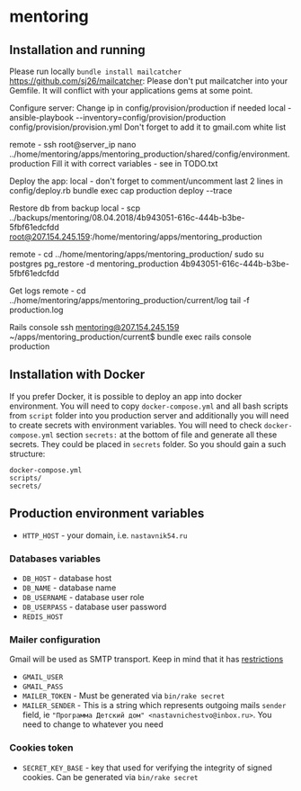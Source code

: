 # mentoring

## Installation and running

Please run locally `bundle install mailcatcher`
https://github.com/sj26/mailcatcher:
Please don't put mailcatcher into your Gemfile. It will conflict with your applications gems at some point.

Configure server:
Change ip in config/provision/production if needed
local - ansible-playbook --inventory=config/provision/production config/provision/provision.yml
Don't forget to add it to gmail.com white list

remote - ssh root@server_ip
nano ../home/mentoring/apps/mentoring_production/shared/config/environment.production
Fill it with correct variables - see in TODO.txt

Deploy the app:
local - don't forget to comment/uncomment last 2 lines in config/deploy.rb
bundle exec cap production deploy --trace

Restore db from backup
local - scp ../backups/mentoring/08.04.2018/4b943051-616c-444b-b3be-5fbf61edcfdd root@207.154.245.159:/home/mentoring/apps/mentoring_production

remote - cd ../home/mentoring/apps/mentoring_production/
sudo su postgres
pg_restore -d mentoring_production 4b943051-616c-444b-b3be-5fbf61edcfdd

Get logs
remote - cd ../home/mentoring/apps/mentoring_production/current/log
tail -f production.log

Rails console
ssh mentoring@207.154.245.159
~/apps/mentoring_production/current$ bundle exec rails console production

## Installation with Docker
If you prefer Docker, it is possible to deploy an app into docker environment. You will need to copy `docker-compose.yml` and all bash scripts from `script` folder into you production server and additionally you will need to create secrets with environment variables. You will need to check `docker-compose.yml` section `secrets:` at the bottom of file and generate all these secrets. They could be placed in `secrets` folder. So you should gain a such structure:
```
docker-compose.yml
scripts/
secrets/
```

## Production environment variables
* `HTTP_HOST` - your domain, i.e. `nastavnik54.ru`

### Databases variables
* `DB_HOST` - database host
* `DB_NAME` - database name
* `DB_USERNAME` - database user role
* `DB_USERPASS` - database user password
* `REDIS_HOST`

### Mailer configuration
Gmail will be used as SMTP transport. Keep in mind that it has [restrictions](https://nodemailer.com/usage/using-gmail/)
* `GMAIL_USER`
* `GMAIL_PASS`
* `MAILER_TOKEN` - Must be generated via `bin/rake secret`
* `MAILER_SENDER` - This is a string which represents outgoing mails `sender` field, ie `"Программа Детский дом" <nastavnichestvo@inbox.ru>`. You need to change to whatever you need

### Cookies token
* `SECRET_KEY_BASE` - key that used for verifying the integrity of signed cookies. Can be generated via `bin/rake secret`
